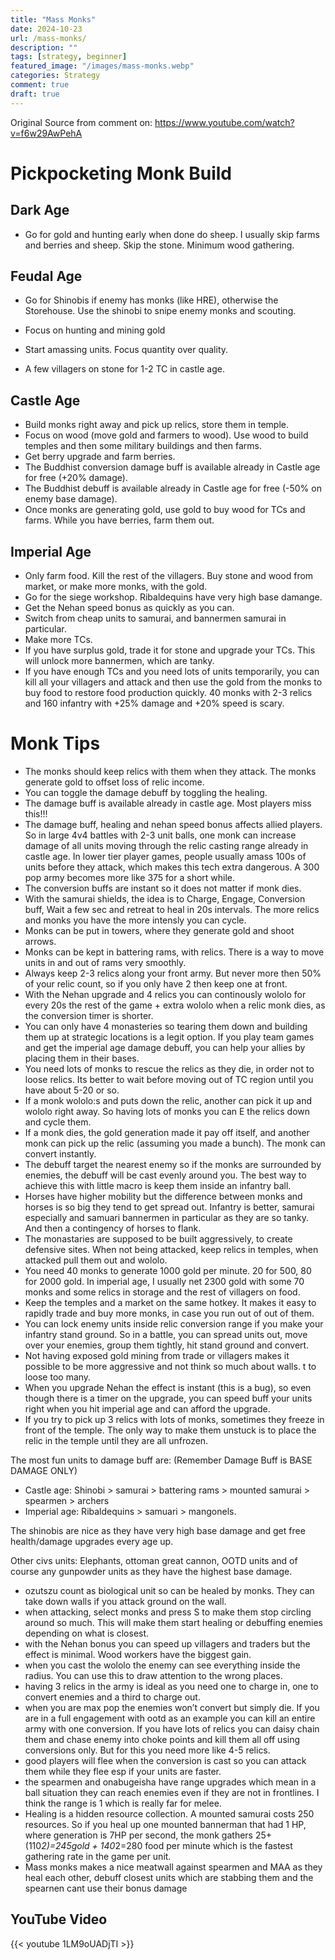 ```yaml
---
title: "Mass Monks"
date: 2024-10-23
url: /mass-monks/
description: ""
tags: [strategy, beginner]
featured_image: "/images/mass-monks.webp"
categories: Strategy
comment: true
draft: true
---
```

<!--more-->

Original Source from comment on: <https://www.youtube.com/watch?v=f6w29AwPehA>

# Pickpocketing Monk Build

## Dark Age
* Go for gold and hunting early when done do sheep. I usually skip farms and berries and sheep. Skip the stone. Minimum wood gathering.

## Feudal Age
* Go for Shinobis if enemy has monks (like HRE), otherwise the Storehouse. Use the shinobi to snipe enemy monks and scouting. 
* Focus on hunting and mining gold
* Start amassing units. Focus quantity over quality. 

* A few villagers on stone for 1-2 TC in castle age. 

## Castle Age
* Build monks right away and pick up relics, store them in temple. 
* Focus on wood (move gold and farmers to wood). Use wood to build temples and then some military buildings and then farms. 
* Get berry upgrade and farm berries. 
* The Buddhist conversion damage buff is available already in Castle age for free (+20% damage). 
* The Buddhist debuff is available already in Castle age for free (-50% on enemy base damage). 
* Once monks are generating gold, use gold to buy wood for TCs and farms. While you have berries, farm them out. 

## Imperial Age
* Only farm food. Kill the rest of the villagers. Buy stone and wood from market, or make more monks, with the gold. 
* Go for the siege workshop. Ribaldequins have very high base damange. 
* Get the Nehan speed bonus as quickly as you can.
* Switch from cheap units to samurai, and bannermen samurai in particular. 
* Make more TCs.
* If you have surplus gold, trade it for stone and upgrade your TCs. This will unlock more bannermen, which are tanky. 
* If you have enough TCs and you need lots of units temporarily, you can kill all your villagers and attack and then use the gold from the monks to buy food to restore food production quickly. 40 monks with 2-3 relics and 160 infantry with +25% damage  and +20% speed is scary. 


# Monk Tips

* The monks should keep relics with them when they attack. The monks generate gold to offset loss of relic income. 
* You can toggle the damage debuff by toggling the healing.  
* The damage buff is available already in castle age. Most players miss this!!!
* The damage buff, healing and nehan speed bonus affects allied players. So in large 4v4 battles with 2-3 unit balls, one monk can increase damage of all units moving through the relic casting range already in castle age. In lower tier player games, people usually amass 100s of units before they attack, which makes this tech extra dangerous. A 300 pop army becomes more like 375 for a short while. 
* The conversion buffs are instant so it does not matter if monk dies. 
* With the samurai shields, the idea is to Charge, Engage, Conversion buff, Wait a few sec and retreat to heal in 20s intervals. The more relics and monks you have the more intensly you can cycle.
* Monks can be put in towers, where they generate gold and shoot arrows. 
* Monks can be kept in battering rams, with relics. There is a way to move units in and out of rams very smoothly. 
* Always keep 2-3 relics along your front army. But never more then 50% of your relic count, so if you only have 2 then keep one at front. 
* With the Nehan upgrade and 4 relics you can continously wololo for every 20s the rest of the game + extra wololo when a relic monk dies, as the conversion timer is shorter. 
* You can only have 4 monasteries so tearing them down and building them up at strategic locations is a legit option. If you play team games and get the imperial age damage debuff, you can help your allies by placing them in their bases.  
* You need lots of monks to rescue the relics as they die, in order not to loose relics. Its better to wait before moving out of TC region until you have about 5-20 or so.  
* If a monk wololo:s and puts down the relic, another can pick it up and wololo right away. So having lots of monks you can E the relics down and cycle them. 
* If a monk dies, the gold generation made it pay off itself, and another monk can pick up the relic (assuming you made a bunch). The monk can convert instantly. 
* The debuff target the nearest enemy so if the monks are surrounded by enemies, the debuff will be cast evenly around you. The best way to achieve this with little macro is keep them inside an infantry ball. 
* Horses have higher mobility but the difference between monks and horses is so big they tend to get spread out. Infantry is better, samurai especially and samuari bannermen in particular as they are so tanky. And then a contingency of horses to flank. 
* The monastaries are supposed to be built aggressively, to create defensive sites. When not being attacked, keep relics in temples, when attacked pull them out and wololo. 
* You need 40 monks to generate 1000 gold per minute. 20 for 500, 80 for 2000 gold. In imperial age, I usually net 2300 gold with some 70 monks and some relics in storage and the rest of villagers on food. 
* Keep the temples and a market on the same hotkey. It makes it easy to rapidly trade and buy more monks, in case you run out of out of them. 
* You can lock enemy units inside relic conversion range if you make your infantry stand ground. So in a battle, you can spread units out, move over your enemies, group them tightly, hit stand ground and convert. 
* Not having exposed gold mining from trade or villagers makes it possible to be more aggressive and not think so much about walls. 
t to loose too many. 
* When you upgrade Nehan the effect is instant (this is a bug), so even though there is a timer on the upgrade, you can speed buff your units right when you hit imperial age and can afford the upgrade. 
* If you try to pick up 3 relics with lots of monks, sometimes they freeze in front of the temple. The only way to make them unstuck is to place the relic in the temple until they are all unfrozen.

The most fun units to damage buff are: (Remember Damage Buff is BASE DAMAGE ONLY)
* Castle age: Shinobi > samurai > battering rams > mounted samurai > spearmen > archers
* Imperial age: Ribaldequins > samuari > mangonels.

The shinobis are nice as they have very high base damage and get free health/damage upgrades every age up. 

Other civs units: Elephants, ottoman great cannon, OOTD units and of course any gunpowder units as they have the highest base damage.

* ozutszu count as biological unit so can be healed by monks. They can take down walls if you attack ground on the wall. 
* when attacking, select monks and press S to make them stop circling around so much. This will make them start healing or debuffing enemies depending on what is closest. 
* with the Nehan bonus you can speed up villagers and traders but the effect is minimal. Wood workers have the biggest gain. 
* when you cast the wololo the enemy can see everything inside the radius. You can use this to draw attention to the wrong places. 
* having 3 relics in the army is ideal as you need one to charge in, one to convert enemies and a third to charge out.
* when you are max pop the enemies won’t convert but simply die. If you are in a full engagement with ootd as an example you can kill an entire army with one conversion. If you have lots of relics you can daisy chain them and chase enemy into choke points and kill them all off using conversions only. But for this you need more like 4-5 relics. 
* good players will flee when the conversion is cast so you can attack them while they flee esp if your units are faster. 
* the spearmen and onabugeisha have range upgrades which mean in a ball situation they can reach enemies even if they are not in frontlines. I think the range is 1 which is really far for melee.
* Healing is a hidden resource collection. A mounted samurai costs 250 resources. So if you heal up one mounted bannerman that had 1 HP, where generation is 7HP per second, the monk gathers 25+(110*2)=245gold + 140*2=280 food per minute which is the fastest gathering rate in the game per unit.
* Mass monks makes a nice meatwall against spearmen and MAA as they heal each other, debuff closest units which are stabbing them and the spearnen cant use their bonus damage

## YouTube Video

{{< youtube 1LM9oUADjTI >}}

